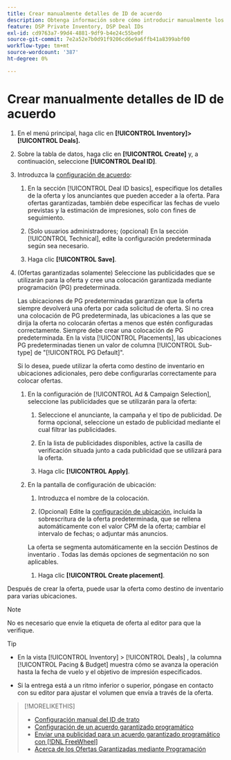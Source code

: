 ```yaml
---
title: Crear manualmente detalles de ID de acuerdo
description: Obtenga información sobre cómo introducir manualmente los detalles de un ID de acuerdo.
feature: DSP Private Inventory, DSP Deal IDs
exl-id: cd9763a7-99d4-4881-9df9-b4e24c55be0f
source-git-commit: 7e2a52e7b0d91f9206cd6e9a6ffb41a8399abf00
workflow-type: tm+mt
source-wordcount: '387'
ht-degree: 0%

---
```


# Crear manualmente detalles de ID de acuerdo

1. En el menú principal, haga clic en **[!UICONTROL Inventory]> [!UICONTROL Deals].**

1. Sobre la tabla de datos, haga clic en **[!UICONTROL Create]** y, a continuación, seleccione **[!UICONTROL Deal ID]**.

1. Introduzca la [configuración de acuerdo](deal-id-settings.md):

   1. En la sección [!UICONTROL Deal ID basics], especifique los detalles de la oferta y los anunciantes que pueden acceder a la oferta. Para ofertas garantizadas, también debe especificar las fechas de vuelo previstas y la estimación de impresiones, solo con fines de seguimiento.

   1. (Solo usuarios administradores; (opcional) En la sección [!UICONTROL Technical], edite la configuración predeterminada según sea necesario.

   1. Haga clic **[!UICONTROL Save]**.

1. (Ofertas garantizadas solamente) Seleccione las publicidades que se utilizarán para la oferta y cree una colocación garantizada mediante programación (PG) predeterminada.

   Las ubicaciones de PG predeterminadas garantizan que la oferta siempre devolverá una oferta por cada solicitud de oferta. Si no crea una colocación de PG predeterminada, las ubicaciones a las que se dirija la oferta no colocarán ofertas a menos que estén configuradas correctamente. Siempre debe crear una colocación de PG predeterminada. En la vista [!UICONTROL Placements], las ubicaciones PG predeterminadas tienen un valor de columna [!UICONTROL Sub-type] de &quot;[!UICONTROL PG Default]&quot;.

   Si lo desea, puede utilizar la oferta como destino de inventario en ubicaciones adicionales, pero debe configurarlas correctamente para colocar ofertas.

   1. En la configuración de [!UICONTROL Ad & Campaign Selection], seleccione las publicidades que se utilizarán para la oferta:

      1. Seleccione el anunciante, la campaña y el tipo de publicidad. De forma opcional, seleccione un estado de publicidad mediante el cual filtrar las publicidades.

      1. En la lista de publicidades disponibles, active la casilla de verificación situada junto a cada publicidad que se utilizará para la oferta.

      1. Haga clic **[!UICONTROL Apply]**.
   1. En la pantalla de configuración de ubicación:

      1. Introduzca el nombre de la colocación.

      1. (Opcional) Edite la [configuración de ubicación](/help/dsp/campaign-management/placements/placement-settings.md), incluida la sobrescritura de la oferta predeterminada, que se rellena automáticamente con el valor CPM de la oferta; cambiar el intervalo de fechas; o adjuntar más anuncios.

      La oferta se segmenta automáticamente en la sección Destinos de inventario . Todas las demás opciones de segmentación no son aplicables.

      1. Haga clic **[!UICONTROL Create placement]**.



Después de crear la oferta, puede usar la oferta como destino de inventario para varias ubicaciones.

>[!NOTE]
>
> No es necesario que envíe la etiqueta de oferta al editor para que la verifique.

>[!TIP]
>
>* En la vista [!UICONTROL Inventory] > [!UICONTROL Deals] , la columna [!UICONTROL Pacing & Budget] muestra cómo se avanza la operación hasta la fecha de vuelo y el objetivo de impresión especificados.
>
>* Si la entrega está a un ritmo inferior o superior, póngase en contacto con su editor para ajustar el volumen que envía a través de la oferta.


>[!MORELIKETHIS]
>
>* [Configuración manual del ID de trato](deal-id-settings.md)
>* [Configuración de un acuerdo garantizado programático](programmatic-guaranteed-set-up.md)
>* [Enviar una publicidad para un acuerdo garantizado programático con [!DNL FreeWheel]](freewheel-submit.md)
>* [Acerca de los Ofertas Garantizadas mediante Programación](programmatic-guaranteed-about.md)

<!-- >* [Specify Placements and Ads for a Private Deal](private-deal-attach-placements.md)-->